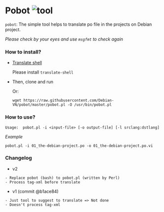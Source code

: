 # Pobot ![tool](https://img.shields.io/:tool-pobot-blue.svg)
`pobot`: The simple tool helps to translate po file in the projects on Debian project.

*Please check by your eyes and use `msgfmt` to check again*

### How to install?
- [Translate shell](https://github.com/soimort/translate-shell)

  Please install `translate-shell`
- Then, clone and run

  Or: 
  
  `wget https://raw.githubusercontent.com/Debian-VN/pobot/master/pobot.pl -O /usr/bin/pobot.pl`

### How to use?

```
Usage:  pobot.pl -i <input-file> [-o output-file] [-l srclang:dstlang]

```
*Example*

```
pobot.pl -i 01_the-debian-project.po -o 01_the-debian-project.po.vi
```

### Changelog

- v2
```
- Replace pobot (bash) to pobot.pl (written by Perl)
- Process tag-xml before translate
```

- v1 (commit @b1ace84)
```
- Just tool to suggest to translate => Not done
- Doesn't process tag-xml
```
